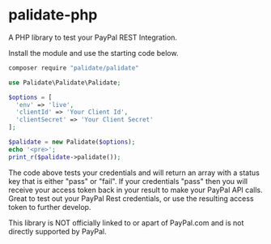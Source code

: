 # palidate-php
A PHP library to test your PayPal REST Integration.

Install the module and use the starting code below.

``` bash
composer require "palidate/palidate"
```

```php
use Palidate\Palidate\Palidate;

$options = [
  'env' => 'live', 
  'clientId' => 'Your Client Id', 
  'clientSecret' => 'Your Client Secret'
];

$palidate = new Palidate($options);
echo '<pre>';
print_r($palidate->palidate());
```

The code above tests your credentials and will return an array with a status key that is either "pass" or "fail".
If your credentials "pass" then you will receive your access token back in your result to make your PayPal API calls.
Great to test out your PayPal Rest credentials, or use the resulting access token to further develop.

This library is NOT officially linked to or apart of PayPal.com and is not directly supported by PayPal.
